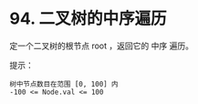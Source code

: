 # 94. 二叉树的中序遍历

定一个二叉树的根节点 root ，返回它的 中序 遍历。

提示：

````
树中节点数目在范围 [0, 100] 内
-100 <= Node.val <= 100
````